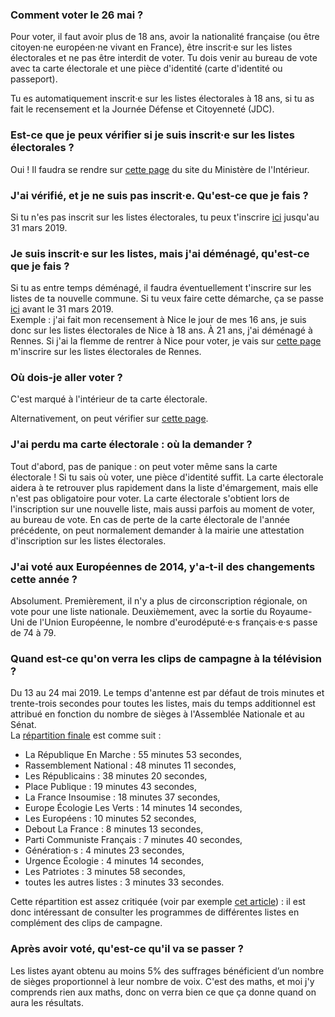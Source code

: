 ### Comment voter le 26 mai ?

Pour voter, il faut avoir plus de 18 ans, avoir la nationalité française (ou être citoyen·ne européen·ne vivant en France), être inscrit·e sur les listes électorales et ne pas être interdit de voter. Tu dois venir au bureau de vote avec ta carte électorale et une pièce d'identité (carte d'identité ou passeport).

Tu es automatiquement inscrit·e sur les listes électorales à 18 ans, si tu as fait le recensement et la Journée Défense et Citoyenneté (JDC).

### Est-ce que je peux vérifier si je suis inscrit·e sur les listes électorales ?

Oui ! Il faudra se rendre sur [cette page](https://www.demarches.interieur.gouv.fr/particuliers/liste-electorale-bureau-vote-comment-verifier-situation) du site du Ministère de l'Intérieur.

### J'ai vérifié, et je ne suis pas inscrit·e. Qu'est-ce que je fais ?

Si tu n'es pas inscrit sur les listes électorales, tu peux t'inscrire [ici](https://www.demarches.interieur.gouv.fr/particuliers/demande-inscription-listes-electorales-1) jusqu'au 31 mars 2019.

### Je suis inscrit·e sur les listes, mais j'ai déménagé, qu'est-ce que je fais ?

Si tu as entre temps déménagé, il faudra éventuellement t'inscrire sur les listes de ta nouvelle commune. Si tu veux faire cette démarche, ça se passe [ici](https://www.service-public.fr/particuliers/vosdroits/F1372) avant le 31 mars 2019.  
Exemple : j'ai fait mon recensement à Nice le jour de mes 16 ans, je suis donc sur les listes électorales de Nice à 18 ans. À 21 ans, j'ai déménagé à Rennes. Si j'ai la flemme de rentrer à Nice pour voter, je vais sur [cette page](https://www.service-public.fr/particuliers/vosdroits/F1372) m'inscrire sur les listes électorales de Rennes.

### Où dois-je aller voter ?

C'est marqué à l'intérieur de ta carte électorale.

Alternativement, on peut vérifier sur [cette page](https://www.service-public.fr/particuliers/vosdroits/services-en-ligne-et-formulaires/ISE).

### J'ai perdu ma carte électorale : où la demander ?

Tout d'abord, pas de panique : on peut voter même sans la carte électorale ! Si tu sais où voter, une pièce d'identité suffit. La carte électorale aidera à te retrouver plus rapidement dans la liste d'émargement, mais elle n'est pas obligatoire pour voter.
La carte électorale s'obtient lors de l'inscription sur une nouvelle liste, mais aussi parfois au moment de voter, au bureau de vote.
En cas de perte de la carte électorale de l'année précédente, on peut normalement demander à la mairie une attestation d'inscription sur les listes électorales.

### J'ai voté aux Européennes de 2014, y'a-t-il des changements cette année ?

Absolument. Premièrement, il n'y a plus de circonscription régionale, on vote pour une liste nationale. Deuxièmement, avec la sortie du Royaume-Uni de l'Union Européenne, le nombre d'eurodéputé·e·s français·e·s passe de 74 à 79.

### Quand est-ce qu'on verra les clips de campagne à la télévision ?

Du 13 au 24 mai 2019. Le temps d'antenne est par défaut de trois minutes et trente-trois secondes pour toutes les listes, mais du temps additionnel est attribué en fonction du nombre de sièges à l'Assemblée Nationale et au Sénat.  
La [répartition finale](https://www.csa.fr/Arbitrer/Espace-juridique/Les-textes-reglementaires-du-CSA/Les-decisions-du-CSA/Decision-n-2019-184-du-9-mai-2019-sur-les-emissions-de-la-campagne-officielle-des-Europeennes-2019) est comme suit :  

* La République En Marche : 55 minutes 53 secondes,
* Rassemblement National : 48 minutes 11 secondes,
* Les Républicains : 38 minutes 20 secondes,
* Place Publique : 19 minutes 43 secondes,
* La France Insoumise : 18 minutes 37 secondes,
* Europe Écologie Les Verts : 14 minutes 14 secondes,
* Les Européens : 10 minutes 52 secondes,
* Debout La France : 8 minutes 13 secondes,
* Parti Communiste Français : 7 minutes 40 secondes,
* Génération·s : 4 minutes 23 secondes,
* Urgence Écologie : 4 minutes 14 secondes,
* Les Patriotes : 3 minutes 58 secondes,
* toutes les autres listes : 3 minutes 33 secondes.

Cette répartition est assez critiquée (voir par exemple [cet article](https://www.liberation.fr/checknews/2018/01/16/le-gouvernement-veut-il-reduire-le-temps-de-parole-de-l-opposition-pour-les-elections-europeennes_1622033)) : il est donc intéressant de consulter les programmes de différentes listes en complément des clips de campagne.

### Après avoir voté, qu'est-ce qu'il va se passer ?

Les listes ayant obtenu au moins 5% des suffrages bénéficient d’un nombre de sièges proportionnel à leur nombre de voix. C'est des maths, et moi j'y comprends rien aux maths, donc on verra bien ce que ça donne quand on aura les résultats.
